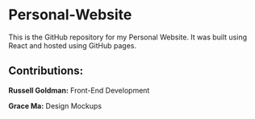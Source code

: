 # Personal-Website
This is the GitHub repository for my Personal Website. It was built using React and hosted using GitHub pages.

## Contributions:
**Russell Goldman:** Front-End Development

**Grace Ma:** Design Mockups
